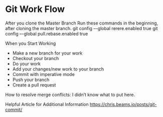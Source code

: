 # Git Work Flow

After you clone the Master Branch Run these commands in the beginning, after cloning the master branch.
git config –-global rerere.enabled true
git config –-global pull.rebase.enabled true

When you Start Working
- Make a new branch for your work
- Checkout your branch
- Do your work
- Add your changes/new work to your branch
- Commit with imperative mode
- Push your branch
- Create a pull request

How to resolve merge conflicts:
I didn’t know what to put here.

Helpful Article for Additional Information
https://chris.beams.io/posts/git-commit/

